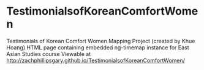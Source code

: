 # TestimonialsofKoreanComfortWomen
Testimonials of Korean Comfort Women Mapping Project (created by Khue Hoang)
HTML page containing embedded ng-timemap instance for East Asian Studies course 
Viewable at http://zachphillipsgary.github.io/TestimonialsofKoreanComfortWomen/

